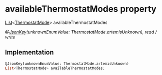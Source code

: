 


# availableThermostatModes property






[List](https://api.flutter.dev/flutter/dart-core/List-class.html)&lt;[ThermostatMode](../../graphql_devices_devices_query.graphql/ThermostatMode-class.md)> availableThermostatModes
  
_@[JsonKey](https://pub.dev/documentation/json_annotation/3.1.1/json_annotation/JsonKey-class.html)(unknownEnumValue: ThermostatMode.artemisUnknown), read / write_






## Implementation

```dart
@JsonKey(unknownEnumValue: ThermostatMode.artemisUnknown)
List<ThermostatMode> availableThermostatModes;


```







